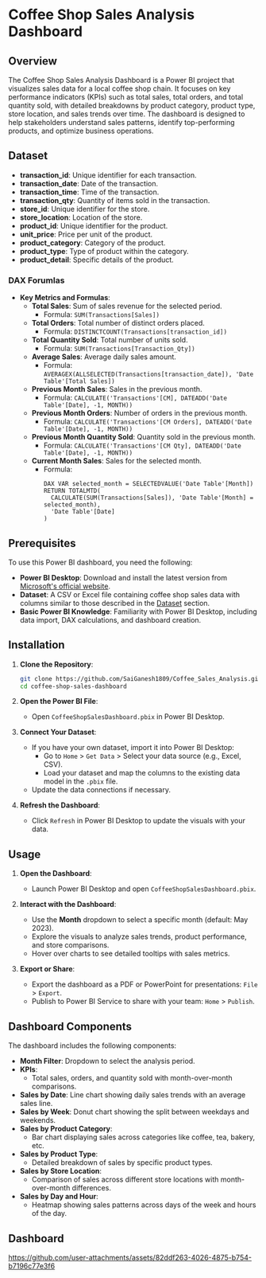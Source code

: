 # Coffee Shop Sales Analysis Dashboard


## Overview
The Coffee Shop Sales Analysis Dashboard is a Power BI project that visualizes sales data for a local coffee shop chain. It focuses on key performance indicators (KPIs) such as total sales, total orders, and total quantity sold, with detailed breakdowns by product category, product type, store location, and sales trends over time. The dashboard is designed to help stakeholders understand sales patterns, identify top-performing products, and optimize business operations.


## Dataset
- **transaction_id**: Unique identifier for each transaction.
- **transaction_date**: Date of the transaction.
- **transaction_time**: Time of the transaction.
- **transaction_qty**: Quantity of items sold in the transaction.
- **store_id**: Unique identifier for the store.
- **store_location**: Location of the store.
- **product_id**: Unique identifier for the product.
- **unit_price**: Price per unit of the product.
- **product_category**: Category of the product.
- **product_type**: Type of product within the category.
- **product_detail**: Specific details of the product.




### DAX Forumlas
- **Key Metrics and Formulas**:
  - **Total Sales**: Sum of sales revenue for the selected period.
    - Formula: `SUM(Transactions[Sales])`
  - **Total Orders**: Total number of distinct orders placed.
    - Formula: `DISTINCTCOUNT(Transactions[transaction_id])`
  - **Total Quantity Sold**: Total number of units sold.
    - Formula: `SUM(Transactions[Transaction_Qty])`
  - **Average Sales**: Average daily sales amount.
    - Formula: `AVERAGEX(ALLSELECTED(Transactions[transaction_date]), 'Date Table'[Total Sales])`
  - **Previous Month Sales**: Sales in the previous month.
    - Formula: `CALCULATE('Transactions'[CM], DATEADD('Date Table'[Date], -1, MONTH))`
  - **Previous Month Orders**: Number of orders in the previous month.
    - Formula: `CALCULATE('Transactions'[CM Orders], DATEADD('Date Table'[Date], -1, MONTH))`
  - **Previous Month Quantity Sold**: Quantity sold in the previous month.
    - Formula: `CALCULATE('Transactions'[CM Qty], DATEADD('Date Table'[Date], -1, MONTH))`
  - **Current Month Sales**: Sales for the selected month.
    - Formula: 
      ```
      DAX VAR selected_month = SELECTEDVALUE('Date Table'[Month])
      RETURN TOTALMTD(
        CALCULATE(SUM(Transactions[Sales]), 'Date Table'[Month] = selected_month),
        'Date Table'[Date]
      )
      ```

## Prerequisites
To use this Power BI dashboard, you need the following:
- **Power BI Desktop**: Download and install the latest version from [Microsoft's official website](https://powerbi.microsoft.com/en-us/downloads/).
- **Dataset**: A CSV or Excel file containing coffee shop sales data with columns similar to those described in the [Dataset](#dataset) section.
- **Basic Power BI Knowledge**: Familiarity with Power BI Desktop, including data import, DAX calculations, and dashboard creation.

## Installation
1. **Clone the Repository**:
   ```bash
   git clone https://github.com/SaiGanesh1809/Coffee_Sales_Analysis.git
   cd coffee-shop-sales-dashboard
   ```

2. **Open the Power BI File**:
   - Open `CoffeeShopSalesDashboard.pbix` in Power BI Desktop.

3. **Connect Your Dataset**:
   - If you have your own dataset, import it into Power BI Desktop:
     - Go to `Home` > `Get Data` > Select your data source (e.g., Excel, CSV).
     - Load your dataset and map the columns to the existing data model in the `.pbix` file.
   - Update the data connections if necessary.

4. **Refresh the Dashboard**:
   - Click `Refresh` in Power BI Desktop to update the visuals with your data.

## Usage
1. **Open the Dashboard**:
   - Launch Power BI Desktop and open `CoffeeShopSalesDashboard.pbix`.

2. **Interact with the Dashboard**:
   - Use the **Month** dropdown to select a specific month (default: May 2023).
   - Explore the visuals to analyze sales trends, product performance, and store comparisons.
   - Hover over charts to see detailed tooltips with sales metrics.

3. **Export or Share**:
   - Export the dashboard as a PDF or PowerPoint for presentations: `File` > `Export`.
   - Publish to Power BI Service to share with your team: `Home` > `Publish`.

## Dashboard Components
The dashboard includes the following components:
- **Month Filter**: Dropdown to select the analysis period.
- **KPIs**:
  - Total sales, orders, and quantity sold with month-over-month comparisons.
- **Sales by Date**: Line chart showing daily sales trends with an average sales line.
- **Sales by Week**: Donut chart showing the split between weekdays and weekends.
- **Sales by Product Category**:
  - Bar chart displaying sales across categories like coffee, tea, bakery, etc.
- **Sales by Product Type**:
  - Detailed breakdown of sales by specific product types.
- **Sales by Store Location**:
  - Comparison of sales across different store locations with month-over-month differences.
- **Sales by Day and Hour**:
  - Heatmap showing sales patterns across days of the week and hours of the day.



## Dashboard

https://github.com/user-attachments/assets/82ddf263-4026-4875-b754-b7196c77e3f6

